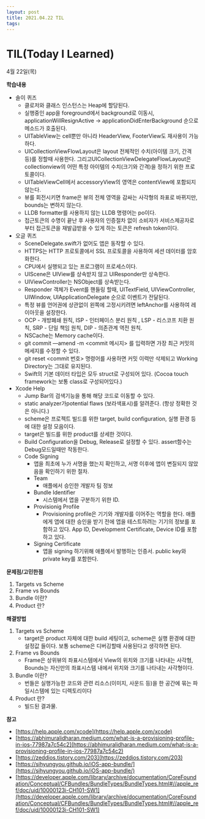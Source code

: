 ```yaml
---
layout: post
title: 2021.04.22 TIL
tags:
---
```

# TIL(Today I Learned)

4월 22일(목)

**학습내용**

- 솔이 퀴즈
    - 클로저와 클래스 인스턴스는 Heap에 할당된다.
    - 실행중인 app을 foreground에서 background로 이동시, applicationWillResignActive → applicationDidEnterBackground 순으로 메소드가 호출된다.
    - UITableView는 cell뿐만 아니라 HeaderView, FooterView도 재사용이 가능하다.
    - UICollectionViewFlowLayout은 layout 전체적인 수치(아이템 크기, 간격 등)를 정할때 사용한다. 그리고UICollectionViewDelegateFlowLayout은 collectionview의 어떤 특정 아이템의 수치(크기와 간격)을 정하기 위한 프로토콜이다.
    - UITableViewCell에서 accessoryView의 영역은 contentView에 포함되지 않는다.
    - 뷰를 회전시키면 frame은 뷰의 전체 영역을 감싸는 사각형의 좌표로 바뀌지만, bounds는 변하지 않는다.
    - LLDB formatter를 사용하지 않는 LLDB 명령어는 po이다.
    - 접근토큰의 수명이 끝난 후 사용자의 인증절차 없이 소비자가 서비스제공자로부터 접근토큰을 재발급받을 수 있게 하는 토큰은 refresh token이다.
- 오글 퀴즈
    - SceneDelegate.swift가 없어도 앱은 동작할 수 있다.
    - HTTPS는 HTTP 프로토콜에서 SSL 프로토콜을 사용하여 세션 데이터를 암호화한다.
    - CPU에서 실행되고 있는 프로그램이 프로세스이다.
    - UIScene은 UIView를 상속받지 않고 UIResponder만 상속한다.
    - UIViewController는 NSObject를 상속받는다.
    - Responder 객체가 Event를 핸들링 할때, UITextField, UIViewController, UIWindow, UIApplicationDelegate 순으로 이벤트가 전달된다.
    - 특정 뷰를 언어권에 상관없이 왼쪽에 고정시키려면 leftAnchor를 사용하여 레이아웃을 설장한다.
    - OCP - 개방폐쇄 원칙, ISP - 인터페이스 분리 원칙 , LSP - 리스코프 치환 원칙, SRP - 단일 책임 원칙, DIP - 의존관계 역전 원칙.
    - NSCache는 Memory cache이다.
    - git commit —amend -m <commit 메시지> 를 입력하면 가장 최근 커밋의 메세지를 수정할 수 있다.
    - git reset <commit 번호> 명령어를 사용하면 커밋 이력만 삭제되고 Working Directory는 그대로 유지된다.
    - Swift의 기본 데이터 타입은 모두 struct로 구성되어 있다. (Cocoa touch framework는 보통 class로 구성되어있다.)
- Xcode Help
    - Jump Bar의 검색기능을 통해 해당 코드로 이동할 수 있다.
    - static analyzer가potential flaws (보라색표시)를 알려준다. (항상 정확한 것은 아니다.)
    - scheme은 프로젝트 빌드를 위한 target, build configuration, 실행 환경 등에 대한 설정 모음이다.
    - target은 빌드를 위한 product를 상세한 것이다.
    - Build Configuration을 Debug, Release로 설정할 수 있다. assert함수는 Debug모드일때만 작동한다.
    - Code Signing
        - 앱을 최초에 누가 서명을 했는지 확인하고, 서명 이후에 앱이 변질되지 않았음을 확인하기 위한 절차.
        - Team
            - 애플에서 승인한 개발자 팀 정보
        - Bundle Identifier
            - 시스템에서 앱을 구분하기 위한 ID.
        - Provisionig Profile
            - Provisioning profile은 기기와 개발자를 이어주는 역할을 한다. 애플에게 앱에 대한 승인을 받기 전에 앱을 테스트하려는 기기의 정보를 포함하고 있다. App ID, Development Certificate, Device ID를 포함하고 있다.
        - Signing Certificate
            - 앱을 signing 하기위해 애플에서 발행하는 인증서. public key와 private key를 포함한다.

**문제점/고민한점**

1. Targets vs Scheme
2. Frame vs Bounds
3. Bundle 이란?
4. Product 란?

**해결방법**

1. Targets vs Scheme
    - target은 product 자체에 대한 build 세팅이고, scheme은 실행 환경에 대한 설정값 들이다. 보통 scheme은 디버깅할때 사용된다고 생각하면 된다.
2. Frame vs Bounds
    - Frame은 상위뷰의 좌표시스템에서 View의 위치와 크기를 나타내는 사각형, Bounds는 자신만의 좌표시스템 내에서 위치와 크기를 나타내는 사각형이다.
3. Bundle 이란?
    - 번들은 실행가능한 코드와 관련 리소스(이미지, 사운드 등)을 한 공간에 묶는 파일시스템에 있는 디렉토리이다
4. Product 란?
    - 빌드된 결과물.

**참고**

- [https://help.apple.com/xcode](https://help.apple.com/xcode)
- [https://abhimuralidharan.medium.com/what-is-a-provisioning-profile-in-ios-77987a7c54c2](https://abhimuralidharan.medium.com/what-is-a-provisioning-profile-in-ios-77987a7c54c2)
- [https://zeddios.tistory.com/203](https://zeddios.tistory.com/203)
- [https://sihyungyou.github.io/iOS-app-bundle/](https://sihyungyou.github.io/iOS-app-bundle/)
- [https://developer.apple.com/library/archive/documentation/CoreFoundation/Conceptual/CFBundles/BundleTypes/BundleTypes.html#//apple_ref/doc/uid/10000123i-CH101-SW1](https://developer.apple.com/library/archive/documentation/CoreFoundation/Conceptual/CFBundles/BundleTypes/BundleTypes.html#//apple_ref/doc/uid/10000123i-CH101-SW1)
